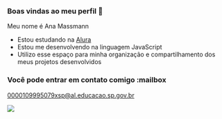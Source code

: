 ### Boas vindas ao meu perfil 🖤

Meu nome é Ana Massmann

- Estou estudando na [Alura](https://www.alura.com.br)
- Estou me desenvolvendo na linguagem JavaScript
- Utilizo esse espaço para minha organização e compartilhamento dos meus projetos desenvolvidos

### Você pode entrar em contato comigo :mailbox

0000109995079xsp@al.educacao.sp.gov.br



![](https://media1.tenor.com/m/CKfhDaOHHPYAAAAC/mad-mad-face.gif)
